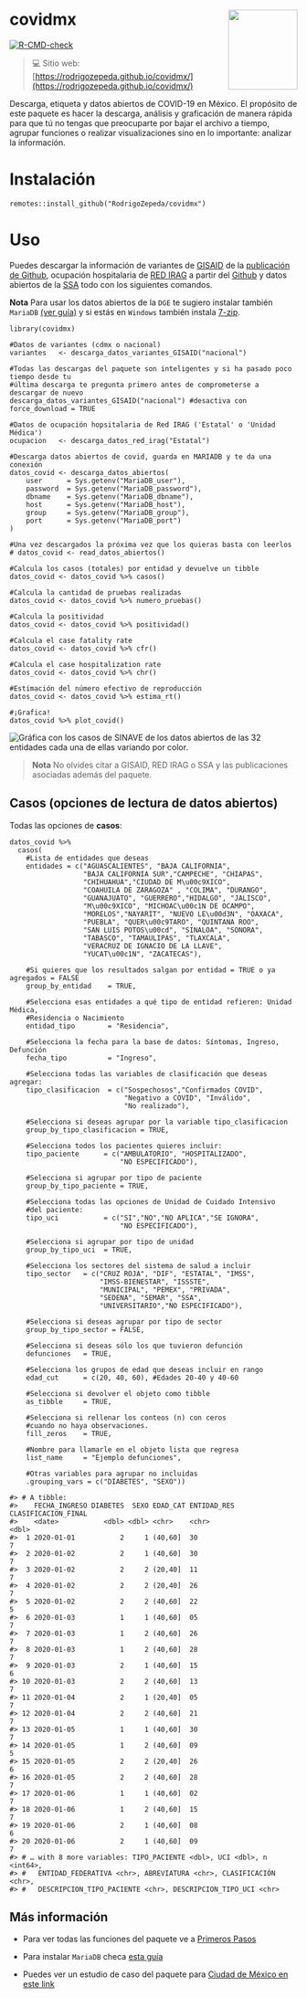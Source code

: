# covidmx <img src="man/figures/covidmx.png" width="121px" height="140px" align="right" style="padding-left:10px;" />

<!-- badges: start -->
  [![R-CMD-check](https://github.com/RodrigoZepeda/covidmx/actions/workflows/R-CMD-check.yaml/badge.svg)](https://github.com/RodrigoZepeda/covidmx/actions/workflows/R-CMD-check.yaml)
<!-- badges: end -->

> :computer: Sitio web: [https://rodrigozepeda.github.io/covidmx/](https://rodrigozepeda.github.io/covidmx/)
  
Descarga, etiqueta y datos abiertos de COVID-19 en México. El propósito de este paquete es hacer la descarga, análisis y graficación de manera rápida para que tú no tengas que preocuparte por bajar el archivo a tiempo, agrupar funciones o realizar visualizaciones sino en lo importante: analizar la información. 

# Instalación

```{r}
remotes::install_github("RodrigoZepeda/covidmx")
```

# Uso 

Puedes descargar la información de variantes de [GISAID](www.gisaid.org) de la [publicación de Github](https://github.com/RodrigoZepeda/VariantesCovid), ocupación hospitalaria de [RED IRAG](https://www.gits.igg.unam.mx/red-irag-dashboard/reviewHome) a partir del [Github](https://github.com/RodrigoZepeda/CapacidadHospitalariaMX) y datos abiertos de la [SSA](https://datos.gob.mx/busca/dataset/informacion-referente-a-casos-covid-19-en-mexico) todo con los siguientes comandos.

**Nota** Para usar los datos abiertos de la `DGE` te sugiero instalar también `MariaDB` [(ver guía)](https://rodrigozepeda.github.io/covidmx/articles/Instalacion_de_MARIADB.html) y si estás en `Windows` también instala [7-zip](https://www.7-zip.org/). 

```{r}
library(covidmx)

#Datos de variantes (cdmx o nacional)
variantes   <- descarga_datos_variantes_GISAID("nacional")

#Todas las descargas del paquete son inteligentes y si ha pasado poco tiempo desde tu
#última descarga te pregunta primero antes de comprometerse a descargar de nuevo
descarga_datos_variantes_GISAID("nacional") #desactiva con force_download = TRUE

#Datos de ocupación hopsitalaria de Red IRAG ('Estatal' o 'Unidad Médica')
ocupacion   <- descarga_datos_red_irag("Estatal")

#Descarga datos abiertos de covid, guarda en MARIADB y te da una conexión
datos_covid <- descarga_datos_abiertos(
    user      = Sys.getenv("MariaDB_user"),
    password  = Sys.getenv("MariaDB_password"),
    dbname    = Sys.getenv("MariaDB_dbname"),
    host      = Sys.getenv("MariaDB_host"),
    group     = Sys.getenv("MariaDB_group"),
    port      = Sys.getenv("MariaDB_port")
) 

#Una vez descargados la próxima vez que los quieras basta con leerlos
# datos_covid <- read_datos_abiertos() 

#Calcula los casos (totales) por entidad y devuelve un tibble
datos_covid <- datos_covid %>% casos()

#Calcula la cantidad de pruebas realizadas
datos_covid <- datos_covid %>% numero_pruebas()

#Calcula la positividad
datos_covid <- datos_covid %>% positividad()

#Calcula el case fatality rate
datos_covid <- datos_covid %>% cfr()

#Calcula el case hospitalization rate
datos_covid <- datos_covid %>% chr()

#Estimación del número efectivo de reproducción
datos_covid <- datos_covid %>% estima_rt()

#¡Grafica!
datos_covid %>% plot_covid()
```

![Gráfica con los casos de SINAVE de los datos abiertos de las 32 entidades cada una de ellas variando por color.](man/figures/readme-nacional.png)

> **Nota** No olvides citar a GISAID, RED IRAG o SSA y las publicaciones asociadas además del paquete.

## Casos (opciones de lectura de datos abiertos)

Todas las opciones de **casos**:

```{r}
datos_covid %>% 
  casos(
    #Lista de entidades que deseas
    entidades = c("AGUASCALIENTES", "BAJA CALIFORNIA", 
                  "BAJA CALIFORNIA SUR","CAMPECHE", "CHIAPAS", 
                  "CHIHUAHUA","CIUDAD DE M\u00c9XICO",
                  "COAHUILA DE ZARAGOZA" , "COLIMA", "DURANGO", 
                  "GUANAJUATO", "GUERRERO","HIDALGO", "JALISCO", 
                  "M\u00c9XICO", "MICHOAC\u00c1N DE OCAMPO", 
                  "MORELOS","NAYARIT", "NUEVO LE\u00d3N", "OAXACA", 
                  "PUEBLA", "QUER\u00c9TARO", "QUINTANA ROO", 
                  "SAN LUIS POTOS\u00cd", "SINALOA", "SONORA",
                  "TABASCO", "TAMAULIPAS", "TLAXCALA", 
                  "VERACRUZ DE IGNACIO DE LA LLAVE", 
                  "YUCAT\u00c1N", "ZACATECAS"),
    
    #Si quieres que los resultados salgan por entidad = TRUE o ya agregados = FALSE
    group_by_entidad    = TRUE,
    
    #Selecciona esas entidades a qué tipo de entidad refieren: Unidad Médica, 
    #Residencia o Nacimiento
    entidad_tipo        = "Residencia", 
    
    #Selecciona la fecha para la base de datos: Síntomas, Ingreso, Defunción
    fecha_tipo          = "Ingreso",
     
    #Selecciona todas las variables de clasificación que deseas agregar:
    tipo_clasificacion  = c("Sospechosos","Confirmados COVID", 
                            "Negativo a COVID", "Inválido", 
                            "No realizado"),
    
    #Selecciona si deseas agrupar por la variable tipo_clasificacion
    group_by_tipo_clasificacion = TRUE,
    
    #Selecciona todos los pacientes quieres incluir:
    tipo_paciente      = c("AMBULATORIO", "HOSPITALIZADO", 
                           "NO ESPECIFICADO"),
    
    #Selecciona si agrupar por tipo de paciente
    group_by_tipo_paciente = TRUE,
    
    #Selecciona todas las opciones de Unidad de Cuidado Intensivo
    #del paciente:
    tipo_uci           = c("SI","NO","NO APLICA","SE IGNORA",
                           "NO ESPECIFICADO"),
    
    #Selecciona si agrupar por tipo de unidad
    group_by_tipo_uci  = TRUE,
    
    #Selecciona los sectores del sistema de salud a incluir
    tipo_sector   = c("CRUZ ROJA", "DIF", "ESTATAL", "IMSS", 
                      "IMSS-BIENESTAR", "ISSSTE", 
                      "MUNICIPAL", "PEMEX", "PRIVADA", 
                      "SEDENA", "SEMAR", "SSA", 
                      "UNIVERSITARIO","NO ESPECIFICADO"),
    
    #Selecciona si deseas agrupar por tipo de sector
    group_by_tipo_sector = FALSE,
    
    #Selecciona si deseas sólo los que tuvieron defunción
    defunciones   = TRUE,
    
    #Selecciona los grupos de edad que deseas incluir en rango
    edad_cut      = c(20, 40, 60), #Edades 20-40 y 40-60
    
    #Selecciona si devolver el objeto como tibble
    as_tibble     = TRUE,
    
    #Selecciona si rellenar los conteos (n) con ceros 
    #cuando no haya observaciones.
    fill_zeros    = TRUE,
    
    #Nombre para llamarle en el objeto lista que regresa
    list_name     = "Ejemplo defunciones",
    
    #Otras variables para agrupar no incluidas
    .grouping_vars = c("DIABETES", "SEXO"))
    
#> # A tibble: 
#>    FECHA_INGRESO DIABETES  SEXO EDAD_CAT ENTIDAD_RES CLASIFICACION_FINAL
#>    <date>           <dbl> <dbl> <chr>    <chr>                     <dbl>
#>  1 2020-01-01           2     1 (40,60]  30                            7
#>  2 2020-01-02           2     1 (40,60]  30                            7
#>  3 2020-01-02           2     2 (20,40]  11                            7
#>  4 2020-01-02           2     2 (20,40]  26                            7
#>  5 2020-01-02           2     2 (40,60]  22                            5
#>  6 2020-01-03           1     1 (40,60]  05                            7
#>  7 2020-01-03           1     2 (40,60]  26                            7
#>  8 2020-01-03           1     2 (40,60]  28                            7
#>  9 2020-01-03           2     1 (40,60]  15                            6
#> 10 2020-01-03           2     2 (40,60]  13                            7
#> 11 2020-01-04           2     1 (20,40]  05                            7
#> 12 2020-01-04           2     2 (40,60]  21                            7
#> 13 2020-01-05           1     1 (40,60]  30                            7
#> 14 2020-01-05           1     2 (40,60]  09                            5
#> 15 2020-01-05           2     2 (20,40]  26                            6
#> 16 2020-01-05           2     2 (40,60]  28                            7
#> 17 2020-01-06           1     1 (40,60]  02                            7
#> 18 2020-01-06           1     2 (40,60]  15                            7
#> 19 2020-01-06           2     1 (40,60]  08                            6
#> 20 2020-01-06           2     1 (40,60]  09                            7
#> # … with 8 more variables: TIPO_PACIENTE <dbl>, UCI <dbl>, n <int64>,
#> #   ENTIDAD_FEDERATIVA <chr>, ABREVIATURA <chr>, CLASIFICACIÓN <chr>,
#> #   DESCRIPCION_TIPO_PACIENTE <chr>, DESCRIPCION_TIPO_UCI <chr> 
```

## Más información

+ Para ver todas las funciones del paquete ve a [Primeros Pasos](https://rodrigozepeda.github.io/covidmx/articles/covidmx.html)

+ Para instalar `MariaDB` checa [esta guía](https://rodrigozepeda.github.io/covidmx/articles/Instalacion_de_MARIADB.html)

+ Puedes ver un estudio de caso del paquete para [Ciudad de México en este link](https://rodrigozepeda.github.io/covidmx/articles/Estudio_de_Caso_CDMX.html)

